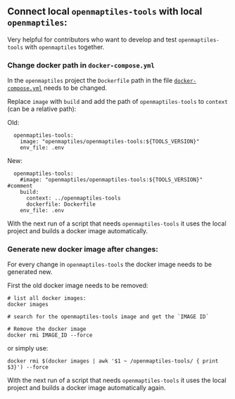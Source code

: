 ## Connect local `openmaptiles-tools` with local `openmaptiles`:

Very helpful for contributors who want to develop and test `openmaptiles-tools` with `openmaptiles` together. 

### Change docker path in `docker-compose.yml`

In the `openmaptiles` project the `Dockerfile` path in the file [`docker-compose.yml`](https://github.com/openmaptiles/openmaptiles/blob/master/docker-compose.yml#L30) needs to be changed.

Replace `image` with `build` and add the path of `openmaptiles-tools` to `context` (can be a relative path):

Old:
```
  openmaptiles-tools:
    image: "openmaptiles/openmaptiles-tools:${TOOLS_VERSION}"
    env_file: .env
```
New:
```
  openmaptiles-tools:
    #image: "openmaptiles/openmaptiles-tools:${TOOLS_VERSION}" #comment
    build:
      context: ../openmaptiles-tools
      dockerfile: Dockerfile
    env_file: .env
```

With the next run of a script that needs `openmaptiles-tools` it uses the local project and builds a docker image automatically.

### Generate new docker image after changes:

For every change in `openmaptiles-tools` the docker image needs to be generated new.

First the old docker image needs to be removed:
```
# list all docker images:
docker images

# search for the openmaptiles-tools image and get the `IMAGE ID`

# Remove the docker image
docker rmi IMAGE_ID --force
```

or simply use:
```
docker rmi $(docker images | awk '$1 ~ /openmaptiles-tools/ { print $3}') --force
```

With the next run of a script that needs `openmaptiles-tools` it uses the local project and builds a docker image automatically again.
